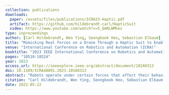 ```yaml
---
collection: publications
downloads:
  paper: /assets/files/publications/ICRA23-Haptic.pdf
  artifact: https://github.com/hildebrandt-carl/HapticSuit
  video: https://www.youtube.com/watch?v=5_QmRLWMhes
type: inproceedings
author: [Carl Hildebrandt, Wen Ying, Seongkook Heo, Sebastian Elbaum]
title: "Mimicking Real Forces on a Drone Through a Haptic Suit to Enable Cost-Effective Validation"
venue: "International Conference on Robotics and Automation (ICRA)"
booktitle: "2023 IEEE International Conference on Robotics and Automation (ICRA)"
pages: "10518-10524"
year: 2023
access_url: https://ieeexplore.ieee.org/abstract/document/10160313
doi: 10.1109/ICRA48891.2023.10160313
abstract: "Robots operate under certain forces that affect their behavior. Consider, a drone meant to deliver packages must hold its pose as long as it operates under its weight and wind limits. Validating that such a drone handles external forces correctly is key to ensuring its safety. Nevertheless, validating the system's behavior under the effect of such forces can be difficult and costly. For example, checking the effects of different wind magnitudes may require waiting for the matching outdoor conditions or requiring wind tunnels. Checking the effects of different package sizes and shapes may require many slow and laborious iterations, and validating the combinations of wind gusts and package configurations is often hard to replicate. This work introduces a framework to overcome such challenges by mimicking external forces exercised on a drone with limited cost, setup, and space. The framework consists of a haptic suit device with directional propellers that can be mounted onto a drone, a synthesizer to transform intended forces into setpoints for the suit's directional propellers, and a controller for the suit to meet those setpoints. We conduct a study to assess the framework's capabilities under multiple scenarios involving various forces. Our findings show that the haptic suit framework can recreate real-world forces on the drone with acceptable precision."
citation: "Carl Hildebrandt, Wen Ying, Seongkook Heo, Sebastian Elbaum. 2023. Mimicking Real Forces on a Drone Through a Haptic Suit to Enable Cost-Effective Validation. In <i>IEEE International Conference on Robotics and Automation. (ICRA)</i>. 10518-10524. https://doi.org/10.1109/ICRA48891.2023.10160313"
date: 2022-05-22
---
```



